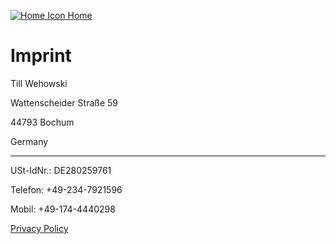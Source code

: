 [![Home Icon](/favicon.ico) Home](/)

# Imprint

Till Wehowski

Wattenscheider Straße 59

44793 Bochum

Germany

----

USt-IdNr.: DE280259761

Telefon: +49-234-7921596

Mobil: +49-174-4440298

[Privacy Policy](https://registry.frdl.de/datenschutzerklaerung.html)
